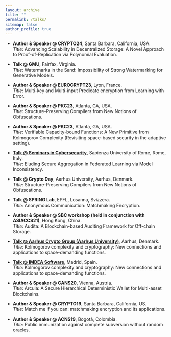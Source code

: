```yaml
---
layout: archive
title: ""
permalink: /talks/
sitemap: false
author_profile: true
---
```


- **Author & Speaker @ CRYPTO24**, Santa Barbara, California, USA.  
*Title*: Advancing Scalability in Decentralized Storage: A Novel Approach to Proof-of-Replication via Polynomial Evaluation.

- **Talk @ GMU**, Fairfax, Virginia.  
*Title*: Watermarks in the Sand: Impossibility of Strong Watermarking for Generative Models.

- **Author & Speaker @ EUROCRYPT23**, Lyon, France.  
*Title*: Multi-key and Multi-input Predicate encryption from Learning with Error.

- **Author & Speaker @ PKC23**, Atlanta, GA, USA.  
*Title*: Structure-Preserving Compilers from New Notions of Obfuscations.

- **Author & Speaker @ PKC23**, Atlanta, GA, USA.  
*Title*: Verifiable Capacity-bound Functions: A New Primitive from Kolmogorov Complexity (Revisiting space-based security in the adaptive setting).

- **[Talk @ Seminars in Cybersecurity](https://cybersecurity.uniroma1.it/node/222)**, Sapienza University of Rome, Rome, Italy.  
*Title*: Eluding Secure Aggregation in Federated Learning via Model Inconsistency.

- **Talk @ Crypto Day**, Aarhus University, Aarhus, Denmark.  
*Title*: Structure-Preserving Compilers from New Notions of Obfuscations.

- **Talk @ SPRING Lab**, EPFL, Losanna, Svizzera.  
*Title*: Anonymous Communication: Matchmaking Encryption.

- **Author & Speaker @ SBC workshop (held in conjunction with ASIACCS21)**, Hong Kong, China.  
*Title*: Audita: A Blockchain-based Auditing Framework for Off-chain Storage.

- **[Talk @ Aarhus Crypto Group (Aarhus University)](https://cs.au.dk/research/cryptography-and-security/seminar)**, Aarhus, Denmark.  
*Title*: Kolmogorov complexity and cryptography: New connections and applications to space-demanding functions.

- **[Talk @ IMDEA Software](https://software.imdea.org/events/invited_talks_2021.html)**, Madrid, Spain.  
*Title*: Kolmogorov complexity and cryptography: New connections and applications to space-demanding functions.

- **Author & Speaker @ CANS20**, Vienna, Austria.  
*Title*: Arcula: A Secure Hierarchical Deterministic Wallet for Multi-asset Blockchains.

- **Author & Speaker @ CRYPTO19**, Santa Barbara, California, US.  
*Title*: Match me if you can: matchmaking encryption and its applications.

- **Author & Speaker @ ACNS19**, Bogotà, Colombia.\
*Title*: Public immunization against complete subversion without random oracles.

